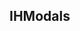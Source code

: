 
<link href="{{ "/dist/ihmodals.css" | relative_url }}" rel="stylesheet">
<script src="{{ "/dist/ihmodals.js" | relative_url }}"></script>

## IHModals

